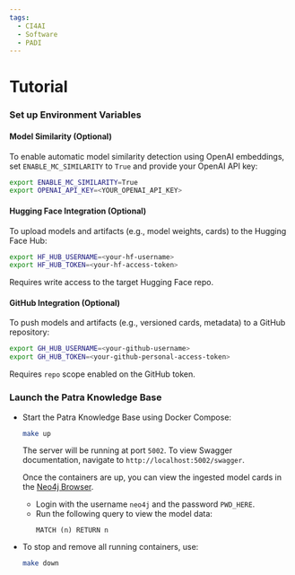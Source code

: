 ```yaml
---
tags:
  - CI4AI
  - Software
  - PADI
---
```


# Tutorial

### Set up Environment Variables

#### **Model Similarity (Optional)**  
To enable automatic model similarity detection using OpenAI embeddings, set `ENABLE_MC_SIMILARITY` to `True` and provide your OpenAI API key:

```bash
export ENABLE_MC_SIMILARITY=True
export OPENAI_API_KEY=<YOUR_OPENAI_API_KEY>
```

#### **Hugging Face Integration (Optional)**  
To upload models and artifacts (e.g., model weights, cards) to the Hugging Face Hub:
```bash
export HF_HUB_USERNAME=<your-hf-username>
export HF_HUB_TOKEN=<your-hf-access-token>
```
Requires write access to the target Hugging Face repo.

#### **GitHub Integration (Optional)**  
To push models and artifacts (e.g., versioned cards, metadata) to a GitHub repository:
```bash
export GH_HUB_USERNAME=<your-github-username>
export GH_HUB_TOKEN=<your-github-personal-access-token>
```
Requires `repo` scope enabled on the GitHub token.

### Launch the Patra Knowledge Base
- Start the Patra Knowledge Base using Docker Compose:
    ```bash
    make up
    ```
  
   The server will be running at port `5002`. To view Swagger documentation, navigate to `http://localhost:5002/swagger`.

   Once the containers are up, you can view the ingested model cards in the [Neo4j Browser](http://localhost:7474/browser/).
   - Login with the username `neo4j` and the password `PWD_HERE`.
   - Run the following query to view the model data:
     ```cypher
     MATCH (n) RETURN n
     ```
   

- To stop and remove all running containers, use:
    ```bash
    make down
    ```

